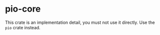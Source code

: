 # pio-core

This crate is an implementation detail, you must not use it directly.
Use the `pio` crate instead.
